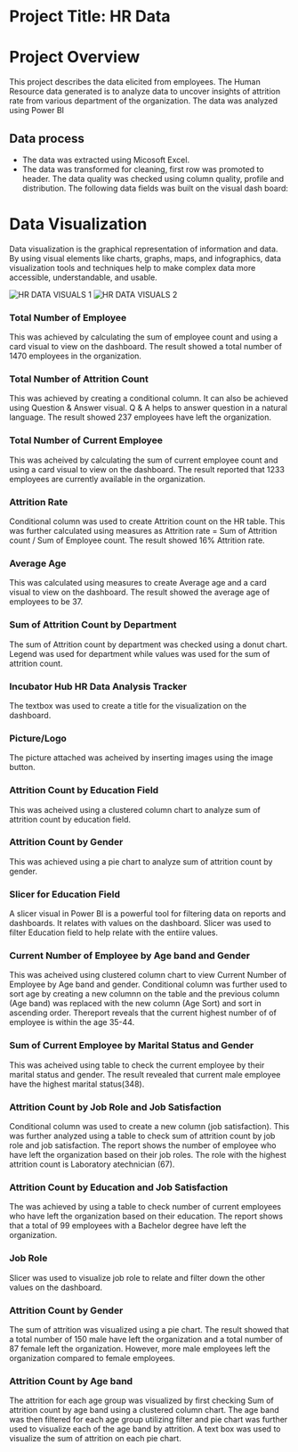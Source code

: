 # Project Title: HR Data
# Project Overview
This project describes the data elicited from employees. The Human Resource data generated is to analyze data to uncover insights of attrition rate from various department of the organization. The data was analyzed using Power BI 
## Data process
- The data was extracted using Micosoft Excel.
- The data was transformed for cleaning, first row was promoted to header. The data quality was checked using column quality, profile and distribution. The following data fields was built on the visual dash board:

# Data Visualization
Data visualization is the graphical representation of information and data. By using visual elements like charts, graphs, maps, and infographics, data visualization tools and techniques help to make complex data more accessible, understandable, and usable. 

![HR DATA VISUALS 1](https://github.com/user-attachments/assets/b8e04b7a-a98b-4d4b-903c-dc9fbbd4386a)
![HR DATA VISUALS 2](https://github.com/user-attachments/assets/9723aad0-8dcd-40e5-8103-af65bf3850d6)

### Total Number of Employee 
This was achieved by calculating the sum of employee count and using a card visual to view on the dashboard. The result showed a total number of 1470 employees in the organization.

### Total Number of Attrition Count
This was achieved by creating a conditional column. It can also be achieved using Question & Answer visual. Q & A helps to answer question in a natural language. The result showed 237 employees have left the organization.

### Total Number of Current Employee
This was acheived by calculating the sum of current employee count and using a card visual to view on the dashboard. The result reported that 1233 employees are currently available in the organization.

### Attrition Rate
Conditional column was used to create Attrition count on the HR table. This was further calculated using measures as Attrition rate = Sum of Attrition count / Sum of Employee count. The result showed 16% Attrition rate.

### Average Age 
This was calculated using measures to create Average age and a card visual to view on the dashboard. The result showed the average age of employees to be 37.

### Sum of Attrition Count by Department
The sum of Attrition count by department was checked using a donut chart. Legend was used for department while values was used for the sum of attrition count.

### Incubator Hub HR Data Analysis Tracker
The textbox was used to create a title for the visualization on the dashboard.

### Picture/Logo
The picture attached was acheived by inserting images using the image button.

### Attrition Count by Education Field
This was acheived using a clustered column chart to analyze sum of attrition count by education field.

### Attrition Count by Gender
This was achieved using a pie chart to analyze sum of attrition count by gender.

### Slicer for Education Field
A slicer visual in Power BI is a powerful tool for filtering data on reports and dashboards. It relates with values on the dashboard. Slicer was used to filter Education field to help relate with the entiire values.

### Current Number of Employee by Age band and Gender
This was acheived using clustered column chart to view Current Number of Employee by Age band and gender. Conditional column was further used to sort age by creating a new columnn on the table and the previous column (Age band) was replaced with the new column (Age Sort) and sort in ascending order. Thereport reveals that the current highest number of of employee is within the age 35-44. 

### Sum of Current Employee by Marital Status and Gender
This was acheived using table to check the current employee by their marital status and gender. The result revealed that current male employee have the highest marital status(348).

### Attrition Count by Job Role and Job Satisfaction
Conditional column was used to create a new column (job satisfaction). This was further analyzed using a table to check sum of attrition count by job role and job satisfaction. The report shows the number of employee who have left the organization based on their job roles. The role with the highest attrition count is Laboratory atechnician (67).

### Attrition Count by Education and Job Satisfaction
The was achieved by using a table to check number of current employees who have left the organization based on their education. The report shows that a total of 99 employees with a Bachelor degree have left the organization.

### Job Role
Slicer was used to visualize job role to relate  and filter down the other values on the dashboard.

### Attrition Count by Gender
The sum of attrition was visualized using a pie chart. The result showed that a total number of 150 male have left the organization and a total number of 87 female left the organization. However, more male employees left the organization compared to female employees.
### Attrition Count by Age band
The attrition for each age group was visualized by first checking Sum of attrition count by age band using a clustered column chart. The age band was then filtered for each age group utilizing filter and pie chart was further used to visualize each of the age band by attrition. A text box was used to visualize the sum of attrition on each pie chart.

